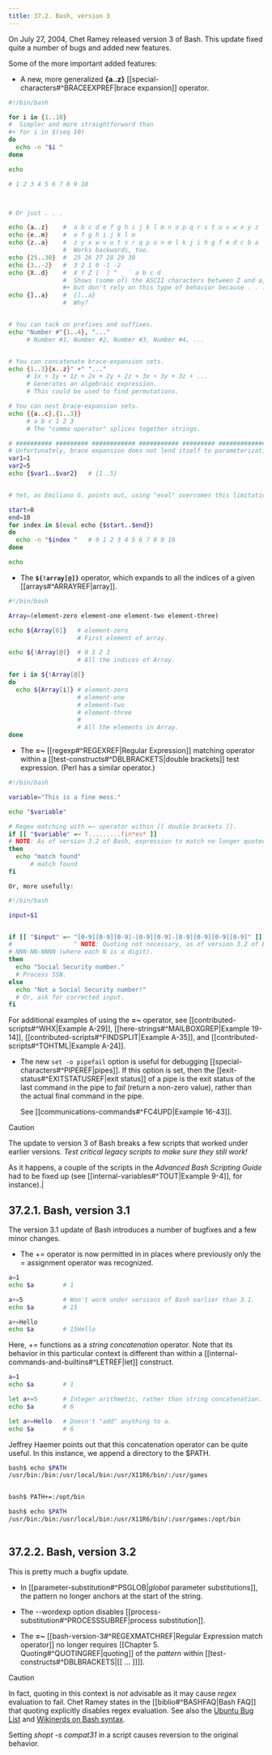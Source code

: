 ```yaml
---
title: 37.2. Bash, version 3
---
```


On July 27, 2004, Chet Ramey released version 3 of Bash. This update fixed quite a number of bugs and added new features.

Some of the more important added features:

- A new, more generalized **{a..z}** [[special-characters#^BRACEEXPREF|brace expansion]] operator.
    
```bash
#!/bin/bash

for i in {1..10}
#  Simpler and more straightforward than
#+ for i in $(seq 10)
do
  echo -n "$i "
done

echo

# 1 2 3 4 5 6 7 8 9 10



# Or just . . .

echo {a..z}    #  a b c d e f g h i j k l m n o p q r s t u v w x y z
echo {e..m}    #  e f g h i j k l m
echo {z..a}    #  z y x w v u t s r q p o n m l k j i h g f e d c b a
               #  Works backwards, too.
echo {25..30}  #  25 26 27 28 29 30
echo {3..-2}   #  3 2 1 0 -1 -2
echo {X..d}    #  X Y Z [  ] ^ _ ` a b c d
               #  Shows (some of) the ASCII characters between Z and a,
               #+ but don't rely on this type of behavior because . . .
echo {]..a}    #  {]..a}
               #  Why?


# You can tack on prefixes and suffixes.
echo "Number #"{1..4}, "..."
     # Number #1, Number #2, Number #3, Number #4, ...


# You can concatenate brace-expansion sets.
echo {1..3}{x..z}" +" "..."
     # 1x + 1y + 1z + 2x + 2y + 2z + 3x + 3y + 3z + ...
     # Generates an algebraic expression.
     # This could be used to find permutations.

# You can nest brace-expansion sets.
echo {{a..c},{1..3}}
     # a b c 1 2 3
     # The "comma operator" splices together strings.

# ########## ######### ############ ########### ######### ###############
# Unfortunately, brace expansion does not lend itself to parameterization.
var1=1
var2=5
echo {$var1..$var2}   # {1..5}


# Yet, as Emiliano G. points out, using "eval" overcomes this limitation.

start=0
end=10
for index in $(eval echo {$start..$end})
do
  echo -n "$index "   # 0 1 2 3 4 5 6 7 8 9 10 
done

echo
```

- The **`${!array[@]}`** operator, which expands to all the indices of a given [[arrays#^ARRAYREF|array]].

```bash
#!/bin/bash

Array=(element-zero element-one element-two element-three)

echo ${Array[0]}   # element-zero
                   # First element of array.

echo ${!Array[@]}  # 0 1 2 3
                   # All the indices of Array.

for i in ${!Array[@]}
do
  echo ${Array[i]} # element-zero
                   # element-one
                   # element-two
                   # element-three
                   #
                   # All the elements in Array.
done
```

- The **=~** [[regexp#^REGEXREF|Regular Expression]] matching operator within a [[test-constructs#^DBLBRACKETS|double brackets]] test expression. (Perl has a similar operator.)

```bash
#!/bin/bash

variable="This is a fine mess."

echo "$variable"

# Regex matching with =~ operator within [[ double brackets ]].
if [[ "$variable" =~ T.........fin*es* ]]
# NOTE: As of version 3.2 of Bash, expression to match no longer quoted.
then
  echo "match found"
      # match found
fi
```

    Or, more usefully:

```bash
#!/bin/bash

input=$1


if [[ "$input" =~ "[0-9][0-9][0-9]-[0-9][0-9]-[0-9][0-9][0-9][0-9]" ]]
#                 ^ NOTE: Quoting not necessary, as of version 3.2 of Bash.
# NNN-NN-NNNN (where each N is a digit).
then
  echo "Social Security number."
  # Process SSN.
else
  echo "Not a Social Security number!"
  # Or, ask for corrected input.
fi
```

For additional examples of using the **=~** operator, see [[contributed-scripts#^WHX|Example A-29]], [[here-strings#^MAILBOXGREP|Example 19-14]], [[contributed-scripts#^FINDSPLIT|Example A-35]], and [[contributed-scripts#^TOHTML|Example A-24]].

- The new `set -o pipefail` option is useful for debugging [[special-characters#^PIPEREF|pipes]]. If this option is set, then the [[exit-status#^EXITSTATUSREF|exit status]] of a pipe is the exit status of the last command in the pipe to _fail_ (return a non-zero value), rather than the actual final command in the pipe.

    See [[communications-commands#^FC4UPD|Example 16-43]].

> [!caution]
> The update to version 3 of Bash breaks a few scripts that worked under earlier versions. _Test critical legacy scripts to make sure they still work!_

As it happens, a couple of the scripts in the _Advanced Bash Scripting Guide_ had to be fixed up (see [[internal-variables#^TOUT|Example 9-4]], for instance).|

## 37.2.1. Bash, version 3.1

The version 3.1 update of Bash introduces a number of bugfixes and a few minor changes.

- The += operator is now permitted in in places where previously only the = assignment operator was recognized.

```bash
a=1
echo $a        # 1

a+=5           # Won't work under versions of Bash earlier than 3.1.
echo $a        # 15

a+=Hello
echo $a        # 15Hello
```

Here, += functions as a _string concatenation_ operator. Note that its behavior in this particular context is different than within a [[internal-commands-and-builtins#^LETREF|let]] construct.

```bash
a=1
echo $a        # 1

let a+=5       # Integer arithmetic, rather than string concatenation.
echo $a        # 6

let a+=Hello   # Doesn't "add" anything to a.
echo $a        # 6
```

Jeffrey Haemer points out that this concatenation operator can be quite useful. In this instance, we append a directory to the $PATH.

```bash
bash$ echo $PATH
/usr/bin:/bin:/usr/local/bin:/usr/X11R6/bin/:/usr/games


bash$ PATH+=:/opt/bin

bash$ echo $PATH
/usr/bin:/bin:/usr/local/bin:/usr/X11R6/bin/:/usr/games:/opt/bin
      
```

## 37.2.2. Bash, version 3.2

This is pretty much a bugfix update.

- In [[parameter-substitution#^PSGLOB|_global_ parameter substitutions]], the pattern no longer anchors at the start of the string.

- The --wordexp option disables [[process-substitution#^PROCESSSUBREF|process substitution]].

- The **=~** [[bash-version-3#^REGEXMATCHREF|Regular Expression match operator]] no longer requires [[Chapter 5. Quoting#^QUOTINGREF|quoting]] of the _pattern_ within [[test-constructs#^DBLBRACKETS|[[ ... ]]]].

> [!caution]
> In fact, quoting in this context is _not_ advisable as it may cause _regex_ evaluation to fail. Chet Ramey states in the [[biblio#^BASHFAQ|Bash FAQ]] that quoting explicitly disables regex evaluation. See also the [Ubuntu Bug List](https://bugs.launchpad.net/ubuntu-website/+bug/109931) and [Wikinerds on Bash syntax](http://en.wikinerds.org/index.php/Bash_syntax_and_semantics).
>
> Setting _shopt -s compat31_ in a script causes reversion to the original behavior.
